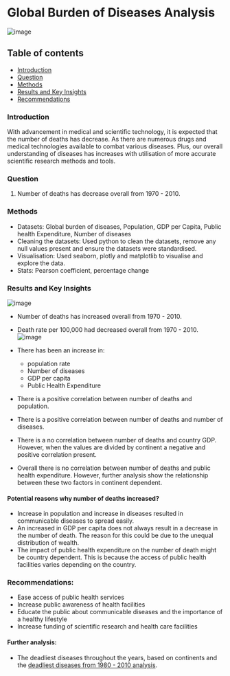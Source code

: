 # Global Burden of Diseases Analysis
![image](https://github.com/bioforlife/Global-Burden-of-Diseases-Analysis/assets/173939834/0f15df6c-5605-4c00-ad90-7efada3ed841)

## Table of contents
- [Introduction](#Introduction)
- [Question](#Question)
- [Methods](#Methods)
- [Results and Key Insights](#Results-and-Key-Insights)
- [Recommendations](#Recommendations)
### Introduction
With advancement in medical and scientific technology, it is expected that the number of deaths has decrease. As there are numerous drugs and medical technologies available to combat various diseases. Plus, our overall understanding of diseases has increases with utilisation of more accurate scientific research methods and tools.
### Question
1. Number of deaths has decrease overall from 1970 - 2010.
### Methods
- Datasets: Global burden of diseases, Population, GDP per Capita, Public health Expenditure, Number of diseases
- Cleaning the datasets: Used python to clean the datasets, remove any null values present and ensure the datasets were standardised.
- Visualisation: Used seaborn, plotly and matplotlib to visualise and explore the data.
- Stats: Pearson coefficient, percentage change
### Results and Key Insights
![image](https://github.com/bioforlife/Global-Burden-of-Diseases-Analysis/assets/173939834/749ea106-8c72-4422-a1f2-6ffa6a756d8e)

- Number of deaths has increased overall from 1970 - 2010.
- Death rate per 100,000 had decreased overall from 1970 - 2010.
![image](https://github.com/bioforlife/Global-Burden-of-Diseases-Analysis/assets/173939834/b71fabb0-36f4-4e83-b7bc-6ecfc3e9bbfc)

- There has been an increase in:
  - population rate
  - Number of diseases
  - GDP per capita
  - Public Health Expenditure
- There is a positive correlation between number of deaths and population.
- There is a positive correlation between number of deaths and number of diseases.
- There is a no correlation between number of deaths and country GDP. However, when the values are divided by continent a negative and positive correlation present.
- Overall there is no correlation between number of deaths and public health expenditure. However, further analysis show the relationship between these two factors in continent dependent. 
#### Potential reasons why number of deaths increased?
- Increase in population and increase in diseases resulted in communicable diseases to spread easily.
- An increased in GDP per capita does not always result in a decrease in the number of death. The reason for this could be due to the unequal distribution of wealth.
- The impact of public health expenditure on the number of death might be country dependent. This is because the access of public health facilities varies depending on the country.
### Recommendations:
- Ease access of public health services
- Increase public awareness of health facilities
- Educate the public about communicable diseases and the importance of a healthy lifestyle
- Increase funding of scientific research and health care facilities
#### Further analysis:
- The deadliest diseases throughout the years, based on continents and the [deadliest diseases from 1980 - 2010 analysis](https://github.com/bioforlife/Global-Burden-of-Diseases-Analysis/blob/main/Global%20Burden%20Of%20Diseases%20-%20Jessica%20Thomas%20(1).pptx).


